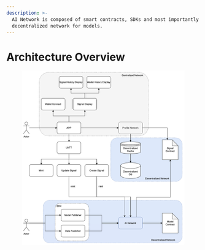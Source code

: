 ```yaml
---
description: >-
  AI Network is composed of smart contracts, SDKs and most importantly the
  decentralized network for models.
---
```


# Architecture Overview

<figure><img src="../.gitbook/assets/image (9) (1).png" alt=""><figcaption></figcaption></figure>
